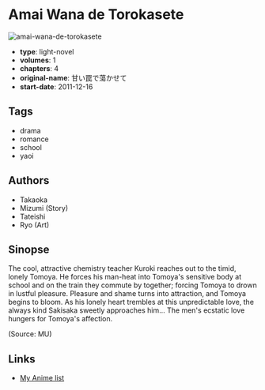 # Amai Wana de Torokasete

![amai-wana-de-torokasete](https://cdn.myanimelist.net/images/manga/2/137935.jpg)

-   **type**: light-novel
-   **volumes**: 1
-   **chapters**: 4
-   **original-name**: 甘い罠で蕩かせて
-   **start-date**: 2011-12-16

## Tags

-   drama
-   romance
-   school
-   yaoi

## Authors

-   Takaoka
-   Mizumi (Story)
-   Tateishi
-   Ryo (Art)

## Sinopse

The cool, attractive chemistry teacher Kuroki reaches out to the timid, lonely Tomoya. He forces his man-heat into Tomoya's sensitive body at school and on the train they commute by together; forcing Tomoya to drown in lustful pleasure. Pleasure and shame turns into attraction, and Tomoya begins to bloom. As his lonely heart trembles at this unpredictable love, the always kind Sakisaka sweetly approaches him... The men's ecstatic love hungers for Tomoya's affection.

(Source: MU)

## Links

-   [My Anime list](https://myanimelist.net/manga/39577/Amai_Wana_de_Torokasete)
